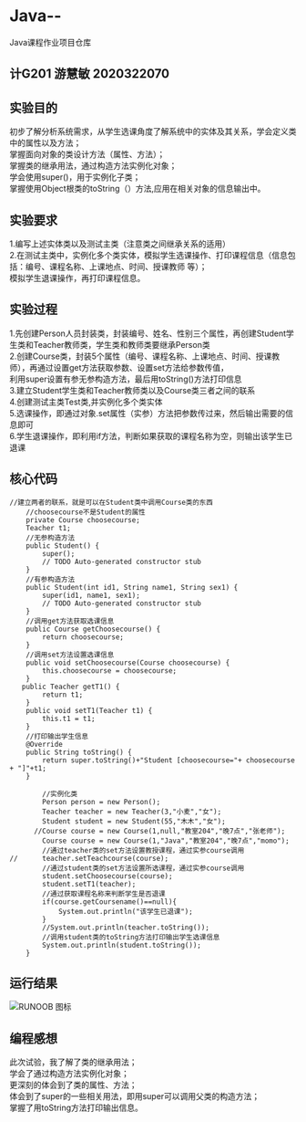 # Java--
Java课程作业项目仓库
## 计G201 游慧敏 2020322070
## 实验目的</br>
   初步了解分析系统需求，从学生选课角度了解系统中的实体及其关系，学会定义类中的属性以及方法；</br>
   掌握面向对象的类设计方法（属性、方法）；</br>
   掌握类的继承用法，通过构造方法实例化对象；</br>
   学会使用super()，用于实例化子类；</br>
   掌握使用Object根类的toString（）方法,应用在相关对象的信息输出中。</br>
## 实验要求
   1.编写上述实体类以及测试主类（注意类之间继承关系的适用）</br>
   2.在测试主类中，实例化多个类实体，模拟学生选课操作、打印课程信息（信息包括：编号、课程名称、上课地点、时间、授课教师 等）；</br>
     模拟学生退课操作，再打印课程信息。</br>
## 实验过程
   1.先创建Person人员封装类，封装编号、姓名、性别三个属性，再创建Student学生类和Teacher教师类，学生类和教师类要继承Person类</br>
   2.创建Course类，封装5个属性（编号、课程名称、上课地点、时间、授课教师），再通过设置get方法获取参数、设置set方法给参数传值，</br>
     利用super设置有参无参构造方法，最后用toString()方法打印信息</br>
   3.建立Student学生类和Teacher教师类以及Course类三者之间的联系</br>
   4.创建测试主类Test类,并实例化多个类实体</br>
   5.选课操作，即通过对象.set属性（实参）方法把参数传过来，然后输出需要的信息即可</br>
   6.学生退课操作，即利用if方法，判断如果获取的课程名称为空，则输出该学生已退课</br>
## 核心代码
```
//建立两者的联系，就是可以在Student类中调用Course类的东西
	//choosecourse不是Student的属性
	private Course choosecourse;
	Teacher t1;
	//无参构造方法
	public Student() {
		super();
		// TODO Auto-generated constructor stub
	}	
	//有参构造方法		
	public Student(int id1, String name1, String sex1) {
		super(id1, name1, sex1);
		// TODO Auto-generated constructor stub
	}
	//调用get方法获取选课信息
	public Course getChoosecourse() {
		return choosecourse;
	}
	//调用set方法设置选课信息
	public void setChoosecourse(Course choosecourse) {
		this.choosecourse = choosecourse;
	}	
   public Teacher getT1() {
		return t1;
	}
	public void setT1(Teacher t1) {
		this.t1 = t1;
	}
	//打印输出学生信息
	@Override
	public String toString() {
		return super.toString()+"Student [choosecourse="+ choosecourse + "]"+t1;
	}
```
```
		//实例化类
		Person person = new Person();
		Teacher teacher = new Teacher(3,"小麦","女");
		Student student = new Student(55,"木木","女");
	  //Course course = new Course(1,null,"教室204","晚7点","张老师");
		Course course = new Course(1,"Java","教室204","晚7点","momo");
		//通过teacher类的set方法设置教授课程，通过实参course调用
//		teacher.setTeachcourse(course);
		//通过student类的set方法设置所选课程，通过实参course调用
		student.setChoosecourse(course);
		student.setT1(teacher);
		//通过获取课程名称来判断学生是否退课
		if(course.getCoursename()==null){
			System.out.println("该学生已退课");
		}
		//System.out.println(teacher.toString());
		//调用student类的toString方法打印输出学生选课信息
		System.out.println(student.toString());				
	}
```
## 运行结果
![RUNOOB 图标](https://mail.qq.com/cgi-bin/download?sid=B87tD0b6LvZghBdI&upfile=AYDOpr5rGsgr7QILXktnNRcw5VQAzLNVAnwHzZCfAp%2BZeCLZG97z3TTnfxEmSk%2BTGrTNJoDi3Zu9w2HEv7GXoOnFW8F0q0B8%2F1ALw0TZUQ8NoECJwLB1qhsYIUTe78bU)

## 编程感想
   此次试验，我了解了类的继承用法；</br>
   学会了通过构造方法实例化对象；</br>
   更深刻的体会到了类的属性、方法；</br>
   体会到了super的一些相关用法，即用super可以调用父类的构造方法；</br>
   掌握了用toString方法打印输出信息。
